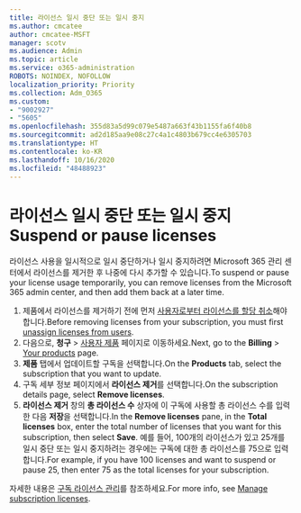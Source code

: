 ```yaml
---
title: 라이선스 일시 중단 또는 일시 중지
ms.author: cmcatee
author: cmcatee-MSFT
manager: scotv
ms.audience: Admin
ms.topic: article
ms.service: o365-administration
ROBOTS: NOINDEX, NOFOLLOW
localization_priority: Priority
ms.collection: Adm_O365
ms.custom:
- "9002927"
- "5605"
ms.openlocfilehash: 355d83a5d99c079e5487a663f43b1155fa6f40b8
ms.sourcegitcommit: ad2d185aa9e08c27c4a1c4803b679cc4e6305703
ms.translationtype: HT
ms.contentlocale: ko-KR
ms.lasthandoff: 10/16/2020
ms.locfileid: "48488923"
---
```

# <a name="suspend-or-pause-licenses"></a><span data-ttu-id="2f839-102">라이선스 일시 중단 또는 일시 중지</span><span class="sxs-lookup"><span data-stu-id="2f839-102">Suspend or pause licenses</span></span>

<span data-ttu-id="2f839-103">라이선스 사용을 일시적으로 일시 중단하거나 일시 중지하려면 Microsoft 365 관리 센터에서 라이선스를 제거한 후 나중에 다시 추가할 수 있습니다.</span><span class="sxs-lookup"><span data-stu-id="2f839-103">To suspend or pause your license usage temporarily, you can remove licenses from the Microsoft 365 admin center, and then add them back at a later time.</span></span>

1. <span data-ttu-id="2f839-104">제품에서 라이선스를 제거하기 전에 먼저 [사용자로부터 라이선스를 할당 취소](https://docs.microsoft.com/microsoft-365/admin/manage/remove-licenses-from-users)해야 합니다.</span><span class="sxs-lookup"><span data-stu-id="2f839-104">Before removing licenses from your subscription, you must first [unassign licenses from users](https://docs.microsoft.com/microsoft-365/admin/manage/remove-licenses-from-users).</span></span>
2. <span data-ttu-id="2f839-105">다음으로, **청구** >  [사용자 제품](https://go.microsoft.com/fwlink/p/?linkid=842054) 페이지로 이동하세요.</span><span class="sxs-lookup"><span data-stu-id="2f839-105">Next, go to the **Billing** > [Your products](https://go.microsoft.com/fwlink/p/?linkid=842054) page.</span></span>
3. <span data-ttu-id="2f839-106">**제품** 탭에서 업데이트할 구독을 선택합니다.</span><span class="sxs-lookup"><span data-stu-id="2f839-106">On the **Products** tab, select the subscription that you want to update.</span></span>
4. <span data-ttu-id="2f839-107">구독 세부 정보 페이지에서 **라이선스 제거**를 선택합니다.</span><span class="sxs-lookup"><span data-stu-id="2f839-107">On the subscription details page, select **Remove licenses**.</span></span>
5. <span data-ttu-id="2f839-108">**라이선스 제거** 창의 **총 라이선스 수** 상자에 이 구독에 사용할 총 라이선스 수를 입력한 다음 **저장**을 선택합니다.</span><span class="sxs-lookup"><span data-stu-id="2f839-108">In the **Remove licenses** pane, in the **Total licenses** box, enter the total number of licenses that you want for this subscription, then select **Save**.</span></span> <span data-ttu-id="2f839-109">예를 들어, 100개의 라이선스가 있고 25개를 일시 중단 또는 일시 중지하려는 경우에는 구독에 대한 총 라이선스를 75으로 입력합니다.</span><span class="sxs-lookup"><span data-stu-id="2f839-109">For example, if you have 100 licenses and want to suspend or pause 25, then enter 75 as the total licenses for your subscription.</span></span>

<span data-ttu-id="2f839-110">자세한 내용은 [구독 라이선스 관리](https://docs.microsoft.com/microsoft-365/commerce/licenses/buy-licenses)를 참조하세요.</span><span class="sxs-lookup"><span data-stu-id="2f839-110">For more info, see [Manage subscription licenses](https://docs.microsoft.com/microsoft-365/commerce/licenses/buy-licenses).</span></span>